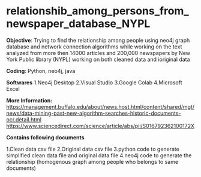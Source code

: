 # relationshib_among_persons_from_newspaper_database_NYPL


**Objective**:
Trying to find the relationship among people using neo4j graph database and network connection algorithms while working on the text analyzed from more then 14000 articles and 200,000 newspapers by New York Public library (NYPL)
working on both cleaned data and ioriginal data

**Coding**:
Python, neo4j, java

**Softwares**
1.Neo4j Desktop
2.Visual Studio
3.Google Colab
4.Microsoft Excel

**More Information:**
https://management.buffalo.edu/about/news.host.html/content/shared/mgt/news/data-mining-past-new-algorithm-searches-historic-documents-ocr.detail.html
https://www.sciencedirect.com/science/article/abs/pii/S016792362100172X

**Contains following documents**

1.Clean data csv file
2.Original data csv file
3.python code to generate simplified clean data file and original data file
4.neo4j code to generate the relationship (homogenous graph among people who belongs to same documents)


